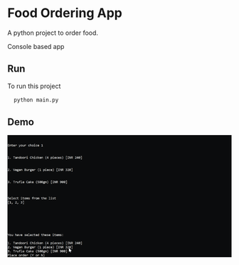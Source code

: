 
# Food Ordering App 

A python project to order food.

Console based app


## Run

To run this project

```bash
  python main.py
```

  
## Demo

![gif1](https://github.com/Anand8317/food-ordering-console-app/blob/5c5a7780d3a61e85f168642a6c3ea4fc2e105033/gif1.gif)

  